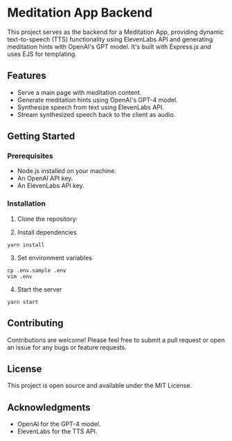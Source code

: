 # Meditation App Backend

This project serves as the backend for a Meditation App, providing dynamic 
text-to-speech (TTS) functionality using ElevenLabs API and generating meditation 
hints with OpenAI's GPT model. It's built with Express.js and uses EJS for templating.

## Features

- Serve a main page with meditation content.
- Generate meditation hints using OpenAI's GPT-4 model.
- Synthesize speech from text using ElevenLabs API.
- Stream synthesized speech back to the client as audio.

## Getting Started

### Prerequisites

- Node.js installed on your machine.
- An OpenAI API key.
- An ElevenLabs API key.

### Installation

1. Clone the repository:

2. Install dependencies

```
yarn install
```

3. Set environment variables

```
cp .env.sample .env
vim .env
```

4. Start the server

```
yarn start
```

## Contributing

Contributions are welcome! Please feel free to submit a pull request or open an issue for any bugs or feature requests.

## License

This project is open source and available under the MIT License.

## Acknowledgments

* OpenAI for the GPT-4 model.
* ElevenLabs for the TTS API.
